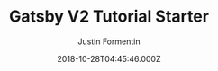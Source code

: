 ---
title: Gatsby V2 Tutorial Starter
github: https://github.com/justinformentin/gatsby-v2-tutorial-starter
demo: https://gatsby-tutorial-starter.netlify.app/
author: Justin Formentin
ssg:
  - Gatsby
cms:
  - Markdown
date: 2018-10-28T04:45:46.000Z
description: Gatsby V2 Starter - product of step by step tutorial
draft: true
publish_date: '2018-10-28T04:45:46Z'
update_date: '2019-09-07T18:07:09Z'
github_star: 138
github_fork: 59
---